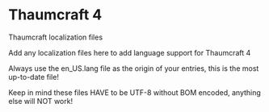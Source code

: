 Thaumcraft 4
============

Thaumcraft localization files

Add any localization files here to add language support for Thaumcraft 4

Always use the en_US.lang file as the origin of your entries, this is the most up-to-date file!

Keep in mind these files HAVE to be UTF-8 without BOM encoded, anything else will NOT work!
